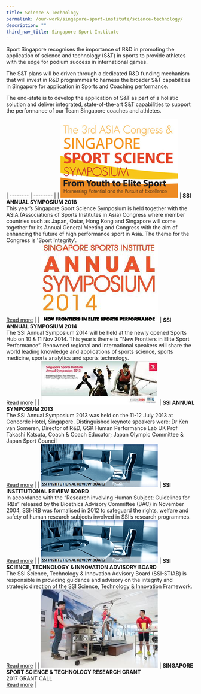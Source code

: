 ```yaml
---
title: Science & Technology
permalink: /our-work/singapore-sport-institute/science-technology/
description: ""
third_nav_title: Singapore Sport Institute
---
```

Sport Singapore recognises the importance of R&D in promoting the application of science and technology (S&T) in sports to provide athletes with the edge for podium success in international games.   
  
The S&T plans will be driven through a dedicated R&D funding mechanism that will invest in R&D programmes to harness the broader S&T capabilities in Singapore for application in Sports and Coaching performance.   
  
The end-state is to develop the application of S&T as part of a holistic solution and deliver integrated, state-of-the-art S&T capabilities to support the performance of our Team Singapore coaches and athletes.

| -------- | -------- | 
| ![](/images/Our%20Work/Singapore%20Sports%20Institute/Science%20and%20Technology/SSI-Symposium-2018.jpeg)     | **SSI ANNUAL SYMPOSIUM 2018**<br>This year’s Singapore Sport Science Symposium is held together with the ASIA (Associations of Sports Institutes in Asia) Congress where member countries such as Japan, Qatar, Hong Kong and Singapore will come together for its Annual General Meeting and Congress with the aim of enhancing the future of high performance sport in Asia. The theme for the Congress is 'Sport Integrity'.<br>[Read more](/singapore-sport-institute/science-and-technology/ssi-annual-symposium-2018/)     | 
| ![](/images/Our%20Work/Singapore%20Sports%20Institute/Science%20and%20Technology/SSI_Symposium_2014.jpeg) | **SSI ANNUAL SYMPOSIUM 2014**<br>The SSI Annual Symposium 2014 will be held at the newly opened Sports Hub on 10 & 11 Nov 2014. This year’s theme is “New Frontiers in Elite Sport Performance”. Renowned regional and international speakers will share the world leading knowledge and applications of sports science, sports medicine, sports analytics and sports technology.<br>[Read more](/singapore-sport-institute/science-and-technology/ssi-annual-symposium-2014/)     | 
| ![](/images/Our%20Work/Singapore%20Sports%20Institute/Science%20and%20Technology/SSI_Annual_Symposium_2013.jpeg) | **SSI ANNUAL SYMPOSIUM 2013**<br>The SSI Annual Symposium 2013 was held on the 11-12 July 2013 at Concorde Hotel, Singapore. Distinguished keynote speakers were: Dr Ken van Someren, Director of R&D, GSK Human Performance Lab UK  Prof Takashi Katsuta, Coach & Coach Educator; Japan Olympic Committee & Japan Sport Council<br>[Read more](/singapore-sport-institute/science-and-technology/ssi-annual-symposium-2013/)     |
| ![](/images/Our%20Work/Singapore%20Sports%20Institute/Science%20and%20Technology/SSI_IRB.png) | **SSI INSTITUTIONAL REVIEW BOARD**<br>In accordance with the “Research involving Human Subject: Guidelines for IRBs” released by the Bioethics Advisory Committee (BAC) in November 2004, SSI-IRB was formalised in 2012 to safeguard the rights, welfare and safety of human research subjects involved in SSI’s research programmes.<br>[Read more](/singapore-sport-institute/science-and-technology/ssi-institutional-review-board/)     |
| ![](/images/Our%20Work/Singapore%20Sports%20Institute/Science%20and%20Technology/SSI_IRB.png) | **SSI SCIENCE, TECHNOLOGY & INNOVATION ADVISORY BOARD**<br>The SSI Science, Technology & Innovation Advisory Board (SSI-STIAB) is responsible in providing guidance and advisory on the integrity and strategic direction of the SSI Science, Technology & Innovation Framework.<br>[Read more](/singapore-sport-institute/science-and-technology/ssi-science-technology-innovation-advisory-board/)     |
| ![](/images/Our%20Work/Singapore%20Sports%20Institute/Science%20and%20Technology/Science_and_Technology_SSI.jpeg) | **SINGAPORE SPORT SCIENCE & TECHNOLOGY RESEARCH GRANT**<br>2017 GRANT CALL<br>[Read more](/singapore-sport-institute/science-and-technology/singapore-sport-science-technology-research-grant/)     |
